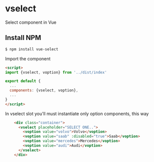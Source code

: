 # vselect
Select component in Vue


## Install NPM

```bash
$ npm install vue-select
```

Import the component

```html
<script>
import {vselect, voption} from '../dist/index'

export default {
  ...
  components: {vselect, voption},
  ...
}
</script>


```

In vselect slot you'll must instantiate only option components, this way

```html
    <div class="container">
      <vselect placeholder="SELECT ONE..">
        <voption value="volvo">Volvo</voption>
        <voption value="saab" :disabled="true">Saab</voption>
        <voption value="mercedes">Mercedes</voption>
        <voption value="audi">Audi</voption>
      </vselect>
    </div>
```
